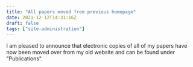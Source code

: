 ```yaml
---
title: "All papers moved from previous homepage"
date: 2021-12-12T14:31:16Z
draft: false
tags: ["site-administration"]
---
```


I am pleased to announce that electronic copies of all of my papers have now been moved over from my old website and can be found under "Publications".
